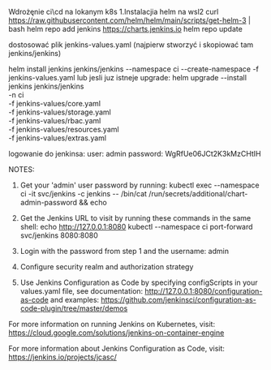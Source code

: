 Wdrożęnie ci\cd na lokanym k8s
1.Instalacjia helm na wsl2
curl https://raw.githubusercontent.com/helm/helm/main/scripts/get-helm-3 | bash
helm repo add jenkins https://charts.jenkins.io
helm repo update

dostosować plik jenkins-values.yaml (najpierw stworzyć i skopiować tam jenkins/jenkins)

helm install jenkins jenkins/jenkins --namespace ci --create-namespace -f jenkins-values.yaml
lub jesli juz istneje upgrade:
helm upgrade --install jenkins jenkins/jenkins \
  -n ci \
  -f jenkins-values/core.yaml \
  -f jenkins-values/storage.yaml \
  -f jenkins-values/rbac.yaml \
  -f jenkins-values/resources.yaml \
  -f jenkins-values/extras.yaml


logowanie do jenkinsa:
user: admin
password: WgRfUe06JCt2K3kMzCHtIH

NOTES:
1. Get your 'admin' user password by running:
  kubectl exec --namespace ci -it svc/jenkins -c jenkins -- /bin/cat /run/secrets/additional/chart-admin-password && echo
2. Get the Jenkins URL to visit by running these commands in the same shell:
  echo http://127.0.0.1:8080
  kubectl --namespace ci port-forward svc/jenkins 8080:8080

3. Login with the password from step 1 and the username: admin
4. Configure security realm and authorization strategy
5. Use Jenkins Configuration as Code by specifying configScripts in your values.yaml file, see documentation: http://127.0.0.1:8080/configuration-as-code and examples: https://github.com/jenkinsci/configuration-as-code-plugin/tree/master/demos

For more information on running Jenkins on Kubernetes, visit:
https://cloud.google.com/solutions/jenkins-on-container-engine

For more information about Jenkins Configuration as Code, visit:
https://jenkins.io/projects/jcasc/
